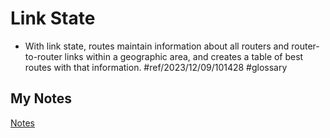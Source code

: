 # Link State
- With link state, routes maintain information about all routers and router-to-router links within a geographic area, and creates a table of best routes with that information. #ref/2023/12/09/101428 #glossary 
## My Notes
[Notes](mynotes/link-state-notes.md)
